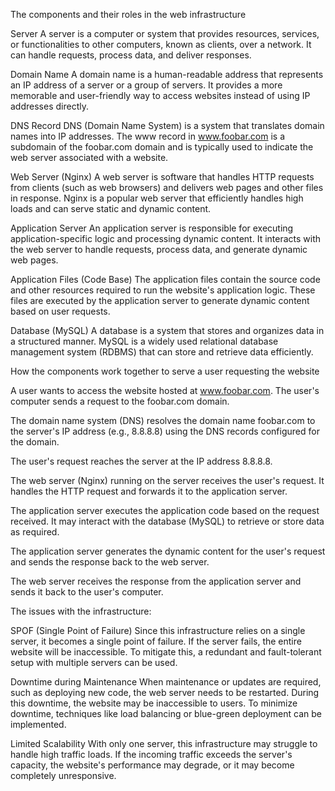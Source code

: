The components and their roles in the web infrastructure

Server
A server is a computer or system that provides resources, services, or functionalities to other computers, known as clients, over a network. It can handle requests, process data, and deliver responses.

Domain Name
A domain name is a human-readable address that represents an IP address of a server or a group of servers. It provides a more memorable and user-friendly way to access websites instead of using IP addresses directly.

DNS Record
DNS (Domain Name System) is a system that translates domain names into IP addresses. The www record in www.foobar.com is a subdomain of the foobar.com domain and is typically used to indicate the web server associated with a website.

Web Server (Nginx)
A web server is software that handles HTTP requests from clients (such as web browsers) and delivers web pages and other files in response. Nginx is a popular web server that efficiently handles high loads and can serve static and dynamic content.

Application Server
An application server is responsible for executing application-specific logic and processing dynamic content. It interacts with the web server to handle requests, process data, and generate dynamic web pages.

Application Files (Code Base)
The application files contain the source code and other resources required to run the website's application logic. These files are executed by the application server to generate dynamic content based on user requests.

Database (MySQL)
A database is a system that stores and organizes data in a structured manner. MySQL is a widely used relational database management system (RDBMS) that can store and retrieve data efficiently.

How the components work together to serve a user requesting the website

A user wants to access the website hosted at www.foobar.com. The user's computer sends a request to the foobar.com domain.

The domain name system (DNS) resolves the domain name foobar.com to the server's IP address (e.g., 8.8.8.8) using the DNS records configured for the domain.

The user's request reaches the server at the IP address 8.8.8.8.

The web server (Nginx) running on the server receives the user's request. It handles the HTTP request and forwards it to the application server.

The application server executes the application code based on the request received. It may interact with the database (MySQL) to retrieve or store data as required.

The application server generates the dynamic content for the user's request and sends the response back to the web server.

The web server receives the response from the application server and sends it back to the user's computer.

The issues with the infrastructure:

SPOF (Single Point of Failure)
Since this infrastructure relies on a single server, it becomes a single point of failure. If the server fails, the entire website will be inaccessible. To mitigate this, a redundant and fault-tolerant setup with multiple servers can be used.

Downtime during Maintenance
When maintenance or updates are required, such as deploying new code, the web server needs to be restarted. During this downtime, the website may be inaccessible to users. To minimize downtime, techniques like load balancing or blue-green deployment can be implemented.

Limited Scalability
With only one server, this infrastructure may struggle to handle high traffic loads. If the incoming traffic exceeds the server's capacity, the website's performance may degrade, or it may become completely unresponsive. 
